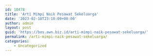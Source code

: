 ```yaml
---
id: 10478
title: 'Arti Mimpi Naik Pesawat Sekeluarga'
date: '2023-02-18T23:10:09+00:00'
author: admin
layout: post
guid: 'https://bos.awn.biz.id/arti-mimpi-naik-pesawat-sekeluarga/'
permalink: /arti-mimpi-naik-pesawat-sekeluarga/
categories:
    - Uncategorized
---
```


